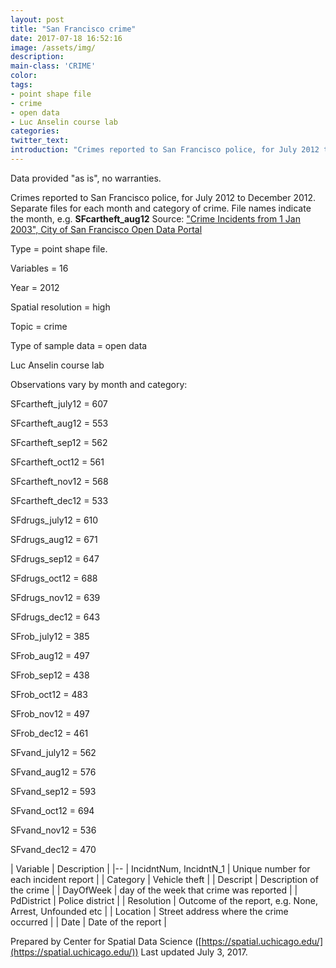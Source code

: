 ```yaml
---
layout: post
title: "San Francisco crime"
date: 2017-07-18 16:52:16
image: /assets/img/
description:
main-class: 'CRIME'
color:
tags:
- point shape file
- crime
- open data
- Luc Anselin course lab
categories:
twitter_text:
introduction: "Crimes reported to San Francisco police, for July 2012 to December 2012."
---
```

<script>
  var map = L.map('map');
  L.tileLayer('https://api.tiles.mapbox.com/v4/{id}/{z}/{x}/{y}.png?access_token=pk.eyJ1IjoibWFwYm94IiwiYSI6ImNpejY4NXVycTA2emYycXBndHRqcmZ3N3gifQ.rJcFIG214AriISLbB6B5aw', { <!--this is the URL for the SFcartheft_july12 Geojson-->
		maxZoom: 18,
		attribution: 'Map data &copy; <a href="http://openstreetmap.org">OpenStreetMap</a> contributors, ' +
			'<a href="http://creativecommons.org/licenses/by-sa/2.0/">CC-BY-SA</a>, ' +
			'Imagery © <a href="http://mapbox.com">Mapbox</a>',
		id: 'mapbox.light'
	}).addTo(map);

  map.scrollWheelZoom.disable();
  map.touchZoom.disable();
  var enableMapInteraction = function () {
      map.scrollWheelZoom.enable();
      map.touchZoom.enable();
  }
  $('#map').on('click touch', enableMapInteraction);
$('#map').on('mouseout', function(){ map.scrollWheelZoom.disable();});

  var smallIcon = L.icon({
         iconUrl: 'http://www.hckrecruitment.nic.in/images/blue.png',
         iconSize: [16, 16], // size of the icon
         });

   function onEachFeature(feature, layer) {
     //console.log(feature);
     var txt = "";
     for (var fname in feature.properties) {
       txt += fname;
       txt += " : ";
       txt += feature.properties[fname];
       txt += "<br/>";
     }
     layer.bindPopup(txt);
   }


  // load GeoJSON from an external file
  // load GeoJSON from an external file
  $.getJSON("../data/SFcartheft_july12.geojson",function(data){
    // add GeoJSON layer to the map once the file is loaded
    var json = L.geoJson(data, {
      pointToLayer: function(feature, latlng) {
        
        return L.marker(latlng, {
          icon: smallIcon
        });
      },
      onEachFeature: onEachFeature
    });
    json.addTo(map);
    map.fitBounds(json.getBounds());
  });

</script>

Data provided "as is", no warranties.

Crimes reported to San Francisco police, for July 2012 to December 2012\. Separate files for each month and category of crime.
File names indicate the month, e.g. **SFcartheft_aug12**
Source: ["Crime Incidents from 1 Jan 2003", City of San Francisco Open Data Portal](https://data.sfgov.org/Public-Safety/Map-Crime-Incidents-from-1-Jan-2003/gxxq-x39z)


Type = point shape file.

Variables = 16

Year = 2012

Spatial resolution = high

Topic = crime

Type of sample data = open data

Luc Anselin course lab

Observations vary by month and category:

SFcartheft_july12 = 607

SFcartheft_aug12 = 553

SFcartheft_sep12 = 562

SFcartheft_oct12 = 561

SFcartheft_nov12 = 568

SFcartheft_dec12 = 533


SFdrugs_july12 = 610

SFdrugs_aug12 = 671

SFdrugs_sep12 = 647

SFdrugs_oct12 = 688

SFdrugs_nov12 = 639

SFdrugs_dec12 = 643



SFrob_july12 = 385

SFrob_aug12 = 497

SFrob_sep12 = 438

SFrob_oct12 = 483

SFrob_nov12 = 497

SFrob_dec12 = 461



SFvand_july12 = 562

SFvand_aug12 = 576

SFvand_sep12 = 593

SFvand_oct12 = 694

SFvand_nov12 = 536

SFvand_dec12 = 470

| Variable | Description |
|--
| IncidntNum, IncidntN_1 | Unique number for each incident report |
| Category | Vehicle theft |
| Descript | Description of the crime |
| DayOfWeek | day of the week that crime was reported |
| PdDistrict | Police district |
| Resolution | Outcome of the report, e.g. None, Arrest, Unfounded etc |
| Location | Street address where the crime occurred |
| Date | Date of the report |

Prepared by Center for Spatial Data Science ([https://spatial.uchicago.edu/](https://spatial.uchicago.edu/))
Last updated July 3, 2017.
